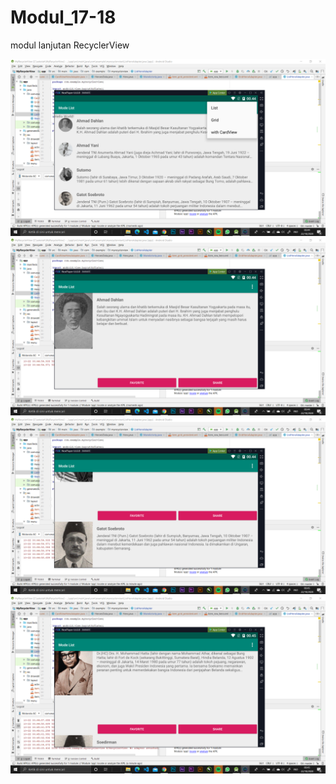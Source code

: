 # Modul_17-18
modul lanjutan RecyclerView

![alt text](https://github.com/ManggalaKZ/Modul_17-18/blob/master/Screenshot%20(448).png)
![alt text](https://github.com/ManggalaKZ/Modul_17-18/blob/master/Screenshot%20(449).png)
![alt text](https://github.com/ManggalaKZ/Modul_17-18/blob/master/Screenshot%20(450).png)
![alt text](https://github.com/ManggalaKZ/Modul_17-18/blob/master/Screenshot%20(451).png)
